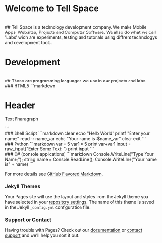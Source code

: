 # Welcome to Tell Space
<br>
## Tell Space is a technology development company. We make Mobile Apps, Websites, Projects and Computer Software. We allso do what we call 'Labs' wich are experiments, testing and tutorials using diffrent technologys and development tools.

# Development
<br>
## These are programming languages we use in our projects and labs
<br>
### HTML5
```markdown
<!DOCTYPE html>
<html>

  <head>
      <title> Website </title>
      <link rel="stylesheet" type="text/css" href="style.css">
      <script> 
      aler("Website pop up!");
      </script>
  
  </head>
  
  <body>
    <h1> Header </h1>
    <p> Text Pharagraph </p>
  
  </body>

</html>
```
<br>
### Shell Script
```markdown
clear
echo "Hello World"
printf "Enter your name:"
read -r name_var
echo "Your name is :$name_var"
clear
exit
```
<br>
### Python
```markdown
var = 5
var1 = 5
print var+var1
input = raw_input("Enter Some Text: ")
print input
```
<br>
### C# (console applications)
```markdown
Console.WriteLine("Type Your Name;");
string name = Console.ReadLine();
Console.WriteLIne("Your name is" + name)
```

For more details see [GitHub Flavored Markdown](https://guides.github.com/features/mastering-markdown/).

### Jekyll Themes

Your Pages site will use the layout and styles from the Jekyll theme you have selected in your [repository settings](https://github.com/TellSpaceOfficial/TellSpaceWebsite/settings). The name of this theme is saved in the Jekyll `_config.yml` configuration file.

### Support or Contact

Having trouble with Pages? Check out our [documentation](https://help.github.com/categories/github-pages-basics/) or [contact support](https://github.com/contact) and we’ll help you sort it out.
